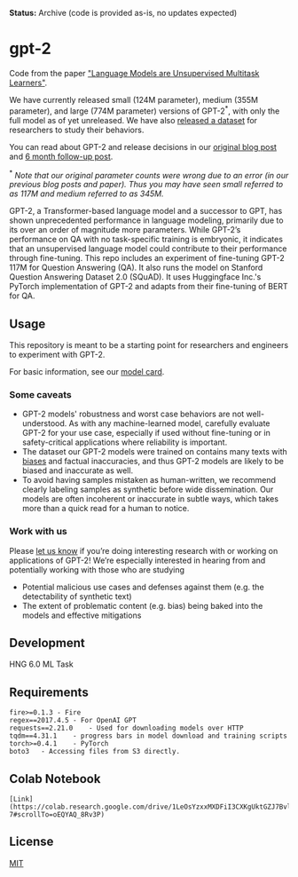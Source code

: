**Status:** Archive (code is provided as-is, no updates expected)

# gpt-2

Code from the paper ["Language Models are Unsupervised Multitask Learners"](https://d4mucfpksywv.cloudfront.net/better-language-models/language-models.pdf).

We have currently released small (124M parameter), medium (355M parameter), and large (774M parameter) versions of GPT-2<sup>*</sup>, with only the full model as of yet unreleased.  We have also [released a dataset](https://github.com/openai/gpt-2-output-dataset) for researchers to study their behaviors.

You can read about GPT-2 and release decisions in our [original blog post](https://blog.openai.com/better-language-models/) and [6 month follow-up post](https://openai.com/blog/gpt-2-6-month-follow-up/).

<sup>*</sup> *Note that our original parameter counts were wrong due to an error (in our previous blog posts and paper).  Thus you may have seen small referred to as 117M and medium referred to as 345M.*

GPT-2, a Transformer-based language model and a successor to GPT, has shown unprecedented performance in language modeling, primarily due to its over an order of magnitude more parameters. While GPT-2’s performance on QA with no task-specific training is embryonic, it indicates that an unsupervised language model could contribute to their performance through fine-tuning.
    This repo includes an experiment of fine-tuning GPT-2 117M for Question Answering (QA). It also runs the model on Stanford Question Answering Dataset 2.0 (SQuAD). It uses Huggingface Inc.'s PyTorch implementation of GPT-2 and adapts from their fine-tuning of BERT for QA.

## Usage

This repository is meant to be a starting point for researchers and engineers to experiment with GPT-2.

For basic information, see our [model card](./model_card.md).

### Some caveats

- GPT-2 models' robustness and worst case behaviors are not well-understood.  As with any machine-learned model, carefully evaluate GPT-2 for your use case, especially if used without fine-tuning or in safety-critical applications where reliability is important.
- The dataset our GPT-2 models were trained on contains many texts with [biases](https://twitter.com/TomerUllman/status/1101485289720242177) and factual inaccuracies, and thus GPT-2 models are likely to be biased and inaccurate as well.
- To avoid having samples mistaken as human-written, we recommend clearly labeling samples as synthetic before wide dissemination.  Our models are often incoherent or inaccurate in subtle ways, which takes more than a quick read for a human to notice.

### Work with us

Please [let us know](mailto:languagequestions@openai.com) if you’re doing interesting research with or working on applications of GPT-2!  We’re especially interested in hearing from and potentially working with those who are studying
- Potential malicious use cases and defenses against them (e.g. the detectability of synthetic text)
- The extent of problematic content (e.g. bias) being baked into the models and effective mitigations

## Development

HNG 6.0 ML Task

## Requirements

    fire>=0.1.3 - Fire 
    regex==2017.4.5 - For OpenAI GPT
    requests==2.21.0    - Used for downloading models over HTTP 
    tqdm==4.31.1    - progress bars in model download and training scripts
    torch>=0.4.1    - PyTorch
    boto3   - Accessing files from S3 directly.

## Colab Notebook

    [Link](https://colab.research.google.com/drive/1LeOsYzxxMXDFiI3CXKgUktGZJ7Bvl2-7#scrollTo=oEQYAQ_8Rv3P)


## License

[MIT](./LICENSE)
